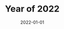 ---
title: "Year of 2022"
date: 2022-01-01
draft: false
summaryImage: "2022.png"
summary: "这一年很忙，也没折腾出什么，到是得了新冠"
---